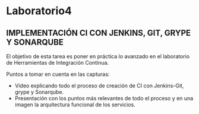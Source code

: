 # Laboratorio4

## IMPLEMENTACIÓN CI CON JENKINS, GIT, GRYPE Y SONARQUBE

El objetivo de esta tarea es poner en práctica lo avanzado en el laboratorio de Herramientas de Integración Continua.

Puntos a tomar en cuenta en las capturas:

- Video explicando todo el proceso de creación de CI con Jenkins-Git, grype y Sonarqube.
- Presentación con los puntos más relevantes de todo el proceso y en una imagen la arquitectura funcional de los servicios.
